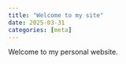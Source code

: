 ```yaml
---
title: "Welcome to my site"
date: 2025-03-31
categories: [meta]
---
```


Welcome to my personal website.
